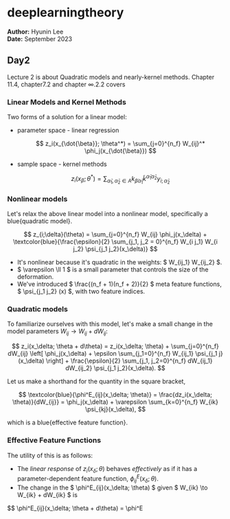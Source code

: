 # deeplearningtheory

**Author:** Hyunin Lee  
**Date:** September 2023


## Day2
Lecture 2 is about Quadratic models and nearly-kernel methods. Chapter 11.4, chapter7.2 and chapter ∞.2.2 covers

### Linear Models and Kernel Methods

Two forms of a solution for a linear model:

- parameter space - linear regression

  $$
  z_i(x_{\dot{\beta}}; \theta^*) = \sum_{j=0}^{n_f} W_{ij}^* \phi_j(x_{\dot{\beta}})
  $$

- sample space - kernel methods

  $$
  z_i(x_{\dot{\beta}}; \theta^*) = \sum_{\tilde{\alpha}_1, \tilde{\alpha}_2 \in A} k_{\dot{\beta} \tilde{\alpha}_1} \tilde{k}^{\tilde{\alpha}_1 \tilde{\alpha}_2} y_{i;\tilde{\alpha}_2}
  $$


### Nonlinear models

Let's relax the above linear model into a nonlinear model, specifically a blue{quadratic model}.

$$
z_{i;\delta}(\theta) = \sum_{j=0}^{n_f} W_{ij} \phi_j(x_\delta) + \textcolor{blue}{\frac{\epsilon}{2} \sum_{j_1, j_2 = 0}^{n_f} W_{i j_1} W_{i j_2} \psi_{j_1 j_2}(x_\delta)}
$$

- It's nonlinear because it's quadratic in the weights: $ W_{ij_1} W_{ij_2} $.
- $ \varepsilon \ll 1 $ is a small parameter that controls the size of the deformation.
- We've introduced $ \frac{(n_f + 1)(n_f + 2)}{2} $ meta feature functions, $ \psi_{j_1 j_2} (x) $, with two feature indices.

### Quadratic models

To familiarize ourselves with this model, let's make a small change in the model parameters $W_{ij} \to W_{ij} + dW_{ij}$:

$$
z_i(x_\delta; \theta + d\theta) = z_i(x_\delta; \theta) + \sum_{j=0}^{n_f} dW_{ij} \left[ \phi_j(x_\delta) + \epsilon \sum_{j_1=0}^{n_f} W_{ij_1} \psi_{j_1 j}(x_\delta) \right] + \frac{\epsilon}{2} \sum_{j_1, j_2=0}^{n_f} dW_{ij_1} dW_{ij_2} \psi_{j_1 j_2}(x_\delta).
$$

Let us make a shorthand for the quantity in the square bracket,

$$
\textcolor{blue}{\phi^E_{ij}(x_\delta; \theta)} = \frac{dz_i(x_\delta; \theta)}{dW_{ij}} = \phi_j(x_\delta) + \varepsilon \sum_{k=0}^{n_f} W_{ik} \psi_{kj}(x_\delta),
$$

which is a blue{effective feature function}.

### Effective Feature Functions

The utility of this is as follows:

- The *linear response* of $z_i(x_\delta; \theta)$ behaves *effectively* as if it has a parameter-dependent feature function, $\phi^E_{ij}(x_\delta; \theta)$.
- The change in the $ \phi^E_{ij}(x_\delta; \theta) $ given $ W_{ik} \to W_{ik} + dW_{ik} $ is

$$
\phi^E_{ij}(x_\delta; \theta + d\theta) = \phi^E


